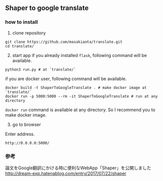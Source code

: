 Shaper to google translate
---

### how to install
1. clone repository
```
git clone https://github.com/masakiaota/translate.git
cd translate/
```

2. start app
if you already installed `flask`, following command will be available.
```
python3 run.py # at `translate/`
```

if you are docker user, following command will be available.
```
docker build -t ShaperToGoogleTranslate . # make docker image at `translate/`
docker run -p 5000:5000 --rm -it ShaperToGoogleTranslate # run at any directory
```
`docker run` command is available at any directory. So I recommend you to make docker image.

3. go to browser

Enter address.
```
http://0.0.0.0:5000/
```

### 参考
論文をGoogle翻訳にかける時に便利なWebApp「Shaper」を公開しました
http://dream-exp.hatenablog.com/entry/2017/07/22/shaper



